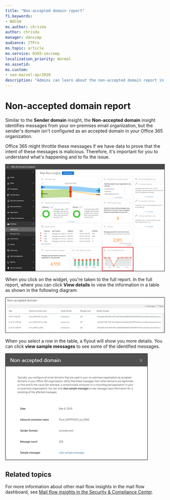 ```yaml
---
title: "Non-accepted domain report"
f1.keywords:
- NOCSH
ms.author: chrisda
author: chrisda
manager: dansimp
audience: ITPro
ms.topic: article
ms.service: O365-seccomp
localization_priority: Normal
ms.assetid:
ms.custom:
- seo-marvel-apr2020
description: "Admins can learn about the non-accepted domain report in the mail flow dashboard in the Security & Compliance Center."
---
```


# Non-accepted domain report

Similar to the **Sender domain** insight, the **Non-accepted domain** insight identifies messages from your on-premises email organization, but the sender's domain isn't configured as an accepted domain in your Office 365 organization.

Office 365 might throttle these messages if we have data to prove that the intent of these messages is malicious. Therefore, it's important for you to understand what's happening and to fix the issue.

![The Non-accepted domain report in the mail flow dashboard in the Security & Compliance Center](../../media/non-accepted-domain-report-selected.png)

When you click on the widget, you're taken to the full report. In the full report, where you can click **View details** to view the information in a table as shown in the following diagram:

![View details table in the Non-accepted domain report](../../media/non-accepted-domain-report-view-details.png)

When you select a row in the table, a flyout will show you more details. You can click **view sample messages** to see some of the identified messages.

![Select a row in the details table in the Non-accepted domain report](../../media/non-accepted-domain-report-select-row-in-table.png)

## Related topics

For more information about other mail flow insights in the mail flow dashboard, see [Mail flow insights in the Security & Compliance Center](mail-flow-insights-v2.md).
